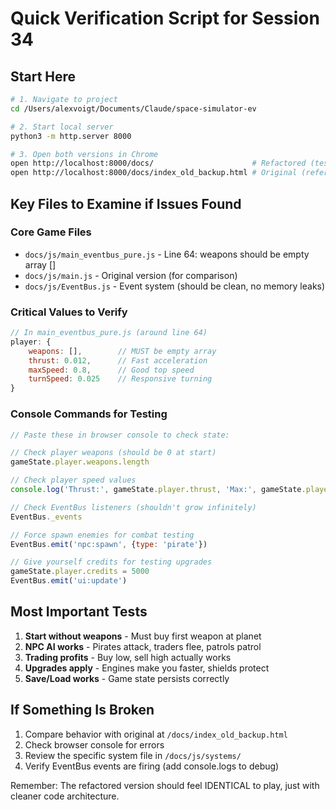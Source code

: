 # Quick Verification Script for Session 34

## Start Here
```bash
# 1. Navigate to project
cd /Users/alexvoigt/Documents/Claude/space-simulator-ev

# 2. Start local server
python3 -m http.server 8000

# 3. Open both versions in Chrome
open http://localhost:8000/docs/                      # Refactored (test this)
open http://localhost:8000/docs/index_old_backup.html # Original (reference)
```

## Key Files to Examine if Issues Found

### Core Game Files
- `docs/js/main_eventbus_pure.js` - Line 64: weapons should be empty array []
- `docs/js/main.js` - Original version (for comparison)
- `docs/js/EventBus.js` - Event system (should be clean, no memory leaks)

### Critical Values to Verify
```javascript
// In main_eventbus_pure.js (around line 64)
player: {
    weapons: [],        // MUST be empty array
    thrust: 0.012,      // Fast acceleration
    maxSpeed: 0.8,      // Good top speed
    turnSpeed: 0.025    // Responsive turning
}
```

### Console Commands for Testing
```javascript
// Paste these in browser console to check state:

// Check player weapons (should be 0 at start)
gameState.player.weapons.length

// Check player speed values
console.log('Thrust:', gameState.player.thrust, 'Max:', gameState.player.maxSpeed)

// Check EventBus listeners (shouldn't grow infinitely)
EventBus._events

// Force spawn enemies for combat testing
EventBus.emit('npc:spawn', {type: 'pirate'})

// Give yourself credits for testing upgrades
gameState.player.credits = 5000
EventBus.emit('ui:update')
```

## Most Important Tests
1. **Start without weapons** - Must buy first weapon at planet
2. **NPC AI works** - Pirates attack, traders flee, patrols patrol
3. **Trading profits** - Buy low, sell high actually works
4. **Upgrades apply** - Engines make you faster, shields protect
5. **Save/Load works** - Game state persists correctly

## If Something Is Broken
1. Compare behavior with original at `/docs/index_old_backup.html`
2. Check browser console for errors
3. Review the specific system file in `/docs/js/systems/`
4. Verify EventBus events are firing (add console.logs to debug)

Remember: The refactored version should feel IDENTICAL to play, just with cleaner code architecture.
